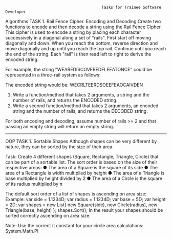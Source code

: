                                               Tasks for Trainee Software Developer
Algorithms 
TASK 1. Rail Fence Cipher. Encoding and Decoding
Create two functions to encode and then decode a string using the Rail Fence Cipher. This cipher is used to encode a string by placing each character successively in a diagonal along a set of "rails". First start off moving diagonally and down. When you reach the bottom, reverse direction and move diagonally and up until you reach the top rail. Continue until you reach the end of the string. Each "rail" is then read left to right to derive the encoded string.

For example, the string "WEAREDISCOVEREDFLEEATONCE" could be represented in a three-rail system as follows:
 
The encoded string would be:
WECRLTEERDSOEEFEAOCAIVDEN

1.	Write a function/method that takes 2 arguments, a string and the number of rails, and returns the ENCODED string.
2.	Write a second function/method that takes 2 arguments, an encoded string and the number of rails, and returns the DECODED string.

For both encoding and decoding, assume number of rails >= 2 and that passing an empty string will return an empty string.

------------------------------------------------------------------------------------------------------------------------------------

OOP
TASK 1. Sortable Shapes
Although shapes can be very different by nature, they can be sorted by the size of their area.

Task:
Create 4 different shapes (Square, Rectangle, Triangle, Circle) that can be part of a sortable list. The sort order is based on the size of their respective areas:
●	The area of a Square is the square of its side
●	The area of a Rectangle is width multiplied by height
●	The area of a Triangle is base multiplied by height divided by 2
●	The area of a Circle is the square of its radius multiplied by π

The default sort order of a list of shapes is ascending on area size:
Example:
var side = 1.1234D;
var radius = 1.1234D;
var base = 5D;
var height = 2D;
var shapes = new List<Shape>{ new Square(side),
                            new Circle(radius),
                            new Triangle(base, height) };
shapes.Sort();
In the result your shapes should be sorted correctly ascending on area size.

Note: Use the correct π constant for your circle area calculations:
System.Math.PI
